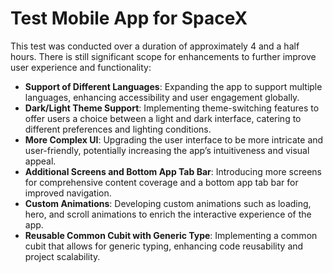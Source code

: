 # Test Mobile App for SpaceX

This test was conducted over a duration of approximately 4 and a half hours. 
There is still significant scope for enhancements to further improve user experience and functionality:

- **Support of Different Languages**: Expanding the app to support multiple languages, enhancing accessibility and user engagement globally.
- **Dark/Light Theme Support**: Implementing theme-switching features to offer users a choice between a light and dark interface, catering to different preferences and lighting conditions.
- **More Complex UI**: Upgrading the user interface to be more intricate and user-friendly, potentially increasing the app’s intuitiveness and visual appeal.
- **Additional Screens and Bottom App Tab Bar**: Introducing more screens for comprehensive content coverage and a bottom app tab bar for improved navigation.
- **Custom Animations**: Developing custom animations such as loading, hero, and scroll animations to enrich the interactive experience of the app.
- **Reusable Common Cubit with Generic Type**: Implementing a common cubit that allows for generic typing, enhancing code reusability and project scalability.